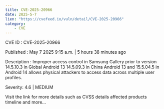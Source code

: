 ```yaml
---
title: CVE-2025-20966
date: 2025-5-7
lien: "https://cvefeed.io/vuln/detail/CVE-2025-20966"
category:
    - CVE
---
```


CVE ID : CVE-2025-20966

Published :  May 7
2025
9:15 a.m. | 5 hours
38 minutes ago

Description : Improper access control in Samsung Gallery prior to version 14.5.10.3 in Global Android 13
14.5.09.3 in China Android 13
and 15.5.04.5 in Android 14 allows physical attackers to access data across multiple user profiles.

Severity: 4.6 | MEDIUM

Visit the link for more details
such as CVSS details
affected products
timeline
and more...

